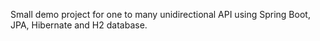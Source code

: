 Small demo project for one to many unidirectional API using Spring Boot, JPA, Hibernate and H2 database.
